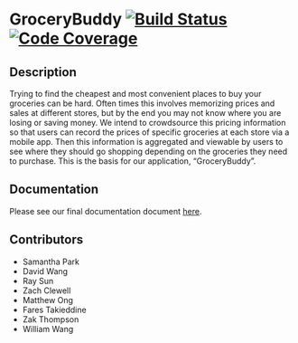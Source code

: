# GroceryBuddy [![Build Status](https://travis-ci.com/rsun0/GroceryBuddy.svg?branch=master)](https://travis-ci.com/rsun0/GroceryBuddy) [![Code Coverage](https://codecov.io/gh/rsun0/GroceryBuddy/branch/master/graph/badge.svg)](https://codecov.io/gh/rsun0/GroceryBuddy)

## Description
Trying to find the cheapest and most convenient places to buy your groceries can be hard. Often times this involves memorizing prices and sales at different stores, but by the end you may not know where you are losing or saving money. We intend to crowdsource this pricing information so that users can record the prices of specific groceries at each store via a mobile app. Then this information is aggregated and viewable by users to see where they should go shopping depending on the groceries they need to purchase. This is the basis for our application, “GroceryBuddy”.

## Documentation
Please see our final documentation document [here](https://docs.google.com/document/d/1mHmNSaIvPua2UAlWnzw74ud-NWrNDz9It3etE3bl_6I/edit?usp=sharing).
## Contributors
- Samantha Park
- David Wang
- Ray Sun
- Zach Clewell
- Matthew Ong
- Fares Takieddine
- Zak Thompson
- William Wang